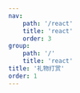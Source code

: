 ```yaml
---
nav:
    path: '/react'
    title: 'react'
    order: 3
group:
    path: '/'
    title: 'react'
title: '礼物打赏'
order: 1
---
```



<code src="./index.jsx" />
